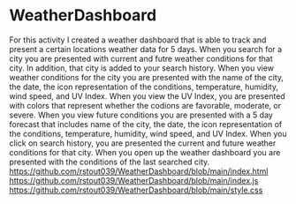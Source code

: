# WeatherDashboard
For this activity I created a weather dashboard that is able to track and present a certain locations weather data for 5 days.
When you search for a city you are presented with current and futre weather conditions for that city.
In addition, that city is added to your search history.
When you view weather conditions for the city you are presented with the name of the city, the date, the icon representation of the conditions, temperature, humidity, wind speed, and UV Index.
When you view the UV Index, you are presented with colors that represent whether the codions are favorable, moderate, or severe.
When you view future conditions you are presented with a 5 day forecast that includes name of the city, the date, the icon representation of the conditions, temperature, humidity, wind speed, and UV Index.
When you click on search history, you are presented the current and future weather conditions for that city.
When you open up the weather dashboard you are presented with the conditions of the last searched city.
https://github.com/rstout039/WeatherDashboard/blob/main/index.html <br>
https://github.com/rstout039/WeatherDashboard/blob/main/index.js <br>
https://github.com/rstout039/WeatherDashboard/blob/main/style.css
